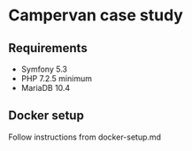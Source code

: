# Campervan case study

## Requirements
* Symfony 5.3
* PHP 7.2.5 minimum
* MariaDB 10.4

## Docker setup

Follow instructions from docker-setup.md